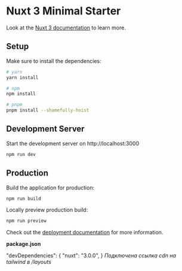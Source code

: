 # Nuxt 3 Minimal Starter

Look at the [Nuxt 3 documentation](https://nuxt.com/docs/getting-started/introduction) to learn more.

## Setup

Make sure to install the dependencies:

```bash
# yarn
yarn install

# npm
npm install

# pnpm
pnpm install --shamefully-hoist
```

## Development Server

Start the development server on http://localhost:3000

```bash
npm run dev
```

## Production

Build the application for production:

```bash
npm run build
```

Locally preview production build:

```bash
npm run preview
```

Check out the [deployment documentation](https://nuxt.com/docs/getting-started/deployment) for more information.


**package.json**

  "devDependencies": {
    <!-- "@nuxt/postcss8": "^1.1.3", -->
    <!-- "@nuxtjs/tailwindcss": "^6.1.3", -->
    <!-- "autoprefixer": "^10.4.13", -->
    "nuxt": "3.0.0",
    <!-- "postcss": "^8.4.19", -->
    <!-- "tailwindcss": "^3.2.4" -->
    }
   *Подключена ссылка cdn на tailwind в /layouts*


